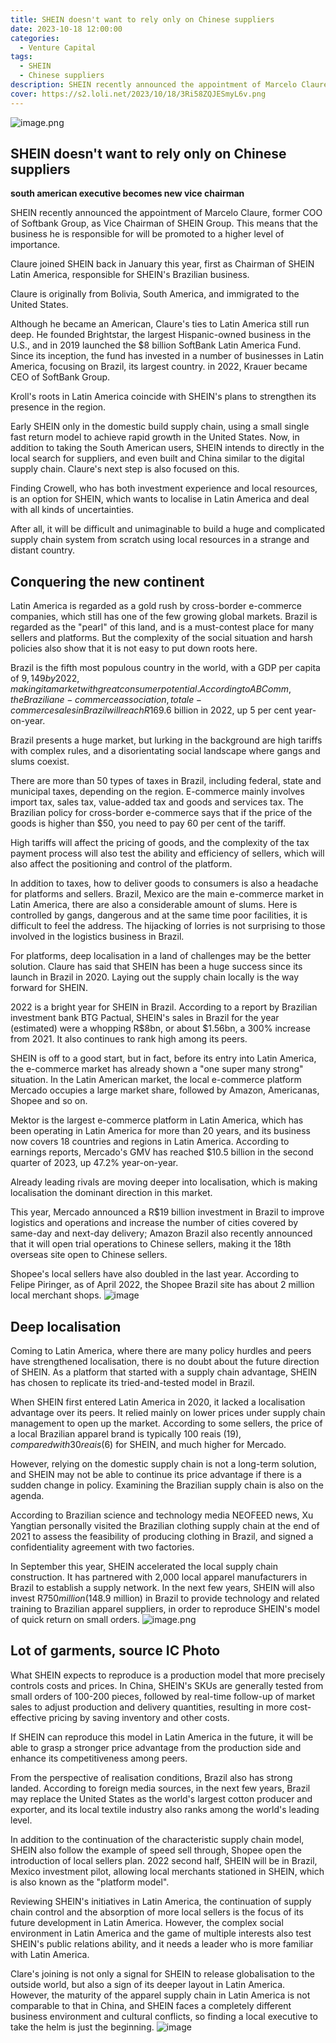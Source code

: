 ```yaml
---
title: SHEIN doesn't want to rely only on Chinese suppliers
date: 2023-10-18 12:00:00
categories:
  - Venture Capital
tags:
  - SHEIN
  - Chinese suppliers
description: SHEIN recently announced the appointment of Marcelo Claure, former COO of Softbank Group, as Vice Chairman of SHEIN Group. This means that the business he is responsible for will be promoted to a higher level of importance.
cover: https://s2.loli.net/2023/10/18/3Ri58ZQJESmyL6v.png
---
```

![image.png](https://s2.loli.net/2023/10/18/6qxylvmVc9sYoDe.png)
## SHEIN doesn't want to rely only on Chinese suppliers 
**south american executive becomes new vice chairman**

SHEIN recently announced the appointment of Marcelo Claure, former COO of Softbank Group, as Vice Chairman of SHEIN Group. This means that the business he is responsible for will be promoted to a higher level of importance.

Claure joined SHEIN back in January this year, first as Chairman of SHEIN Latin America, responsible for SHEIN's Brazilian business.

Claure is originally from Bolivia, South America, and immigrated to the United States.

Although he became an American, Claure's ties to Latin America still run deep. He founded Brightstar, the largest Hispanic-owned business in the U.S., and in 2019 launched the $8 billion SoftBank Latin America Fund. Since its inception, the fund has invested in a number of businesses in Latin America, focusing on Brazil, its largest country. in 2022, Krauer became CEO of SoftBank Group.

Kroll's roots in Latin America coincide with SHEIN's plans to strengthen its presence in the region.

Early SHEIN only in the domestic build supply chain, using a small single fast return model to achieve rapid growth in the United States. Now, in addition to taking the South American users, SHEIN intends to directly in the local search for suppliers, and even built and China similar to the digital supply chain. Claure's next step is also focused on this.

Finding Crowell, who has both investment experience and local resources, is an option for SHEIN, which wants to localise in Latin America and deal with all kinds of uncertainties.

After all, it will be difficult and unimaginable to build a huge and complicated supply chain system from scratch using local resources in a strange and distant country.


## Conquering the new continent

Latin America is regarded as a gold rush by cross-border e-commerce companies, which still has one of the few growing global markets. Brazil is regarded as the "pearl" of this land, and is a must-contest place for many sellers and platforms. But the complexity of the social situation and harsh policies also show that it is not easy to put down roots here.

Brazil is the fifth most populous country in the world, with a GDP per capita of $9,149 by 2022, making it a market with great consumer potential. According to ABComm, the Brazilian e-commerce association, total e-commerce sales in Brazil will reach R$169.6 billion in 2022, up 5 per cent year-on-year.

Brazil presents a huge market, but lurking in the background are high tariffs with complex rules, and a disorientating social landscape where gangs and slums coexist.

There are more than 50 types of taxes in Brazil, including federal, state and municipal taxes, depending on the region. E-commerce mainly involves import tax, sales tax, value-added tax and goods and services tax. The Brazilian policy for cross-border e-commerce says that if the price of the goods is higher than $50, you need to pay 60 per cent of the tariff.

High tariffs will affect the pricing of goods, and the complexity of the tax payment process will also test the ability and efficiency of sellers, which will also affect the positioning and control of the platform.

In addition to taxes, how to deliver goods to consumers is also a headache for platforms and sellers. Brazil, Mexico are the main e-commerce market in Latin America, there are also a considerable amount of slums. Here is controlled by gangs, dangerous and at the same time poor facilities, it is difficult to feel the address. The hijacking of lorries is not surprising to those involved in the logistics business in Brazil.

For platforms, deep localisation in a land of challenges may be the better solution. Claure has said that SHEIN has been a huge success since its launch in Brazil in 2020. Laying out the supply chain locally is the way forward for SHEIN.

2022 is a bright year for SHEIN in Brazil. According to a report by Brazilian investment bank BTG Pactual, SHEIN's sales in Brazil for the year (estimated) were a whopping R$8bn, or about $1.56bn, a 300% increase from 2021. It also continues to rank high among its peers.

SHEIN is off to a good start, but in fact, before its entry into Latin America, the e-commerce market has already shown a "one super many strong" situation. In the Latin American market, the local e-commerce platform Mercado occupies a large market share, followed by Amazon, Americanas, Shopee and so on.

Mektor is the largest e-commerce platform in Latin America, which has been operating in Latin America for more than 20 years, and its business now covers 18 countries and regions in Latin America. According to earnings reports, Mercado's GMV has reached $10.5 billion in the second quarter of 2023, up 47.2% year-on-year.

Already leading rivals are moving deeper into localisation, which is making localisation the dominant direction in this market.

This year, Mercado announced a R$19 billion investment in Brazil to improve logistics and operations and increase the number of cities covered by same-day and next-day delivery; Amazon Brazil also recently announced that it will open trial operations to Chinese sellers, making it the 18th overseas site open to Chinese sellers.

Shopee's local sellers have also doubled in the last year. According to Felipe Piringer, as of April 2022, the Shopee Brazil site has about 2 million local merchant shops.
![image](https://github.com/zizhuspot/www.dagangya.top/assets/134364698/7a52301f-65ff-42b2-a73f-1955b34f588f)


## Deep localisation

Coming to Latin America, where there are many policy hurdles and peers have strengthened localisation, there is no doubt about the future direction of SHEIN. As a platform that started with a supply chain advantage, SHEIN has chosen to replicate its tried-and-tested model in Brazil.

When SHEIN first entered Latin America in 2020, it lacked a localisation advantage over its peers. It relied mainly on lower prices under supply chain management to open up the market. According to some sellers, the price of a local Brazilian apparel brand is typically 100 reais ($19), compared with 30 reais ($6) for SHEIN, and much higher for Mercado.

However, relying on the domestic supply chain is not a long-term solution, and SHEIN may not be able to continue its price advantage if there is a sudden change in policy. Examining the Brazilian supply chain is also on the agenda.

According to Brazilian science and technology media NEOFEED news, Xu Yangtian personally visited the Brazilian clothing supply chain at the end of 2021 to assess the feasibility of producing clothing in Brazil, and signed a confidentiality agreement with two factories.

In September this year, SHEIN accelerated the local supply chain construction. It has partnered with 2,000 local apparel manufacturers in Brazil to establish a supply network. In the next few years, SHEIN will also invest R$750 million ($148.9 million) in Brazil to provide technology and related training to Brazilian apparel suppliers, in order to reproduce SHEIN's model of quick return on small orders.
![image.png](https://s2.loli.net/2023/10/18/PTdxXo2iIGB3fns.png)

## Lot of garments, source IC Photo

What SHEIN expects to reproduce is a production model that more precisely controls costs and prices. In China, SHEIN's SKUs are generally tested from small orders of 100-200 pieces, followed by real-time follow-up of market sales to adjust production and delivery quantities, resulting in more cost-effective pricing by saving inventory and other costs.

If SHEIN can reproduce this model in Latin America in the future, it will be able to grasp a stronger price advantage from the production side and enhance its competitiveness among peers.

From the perspective of realisation conditions, Brazil also has strong landed. According to foreign media sources, in the next few years, Brazil may replace the United States as the world's largest cotton producer and exporter, and its local textile industry also ranks among the world's leading level.

In addition to the continuation of the characteristic supply chain model, SHEIN also follow the example of speed sell through, Shopee open the introduction of local sellers plan. 2022 second half, SHEIN will be in Brazil, Mexico investment pilot, allowing local merchants stationed in SHEIN, which is also known as the "platform model".

Reviewing SHEIN's initiatives in Latin America, the continuation of supply chain control and the absorption of more local sellers is the focus of its future development in Latin America. However, the complex social environment in Latin America and the game of multiple interests also test SHEIN's public relations ability, and it needs a leader who is more familiar with Latin America.

Clare's joining is not only a signal for SHEIN to release globalisation to the outside world, but also a sign of its deeper layout in Latin America. However, the maturity of the apparel supply chain in Latin America is not comparable to that in China, and SHEIN faces a completely different business environment and cultural conflicts, so finding a local executive to take the helm is just the beginning.
![image](https://github.com/zizhuspot/www.dagangya.top/assets/134364698/d5d849e1-f6ba-4ded-a940-37f8303298f9)

